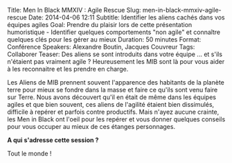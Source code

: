Title: Men In Black MMXIV : Agile Rescue
Slug: men-in-black-mmxiv-agile-rescue
Date: 2014-04-06 12:11
Subtitle: Identifier les aliens cachés dans vos équipes agiles
Goal: Prendre du plaisir lors de cette présentation humoristique - Identifier quelques comportements "non agile" et connaître quelques clés pour les gérer au mieux
Duration: 50 minutes
Format: Conférence
Speakers: Alexandre Boutin, Jacques Couvreur
Tags: Collaborer
Teaser: Des aliens se sont introduits dans votre équipe ... et s'ils n'étaient pas vraiment agile ? Heureusement les MIB sont là pour vous aider à les reconnaitre et les prendre en charge.


Les Aliens de MIB prennent souvent l'apparence des habitants de la planète terre pour mieux se fondre dans la masse et faire ce qu'ils sont venu faire sur Terre. 
Nous avons découvert qu'il en était de même dans les équipes agiles et que bien souvent, ces aliens de l'agilité étaient bien dissimulés, difficile à repérer et parfois contre productifs. 
Mais n'ayez aucune crainte, les Men in Black ont l'oeil pour les repérer et vous donner quelques conseils pour vous occuper au mieux de ces étanges personnages.

**A qui s'adresse cette session ?**

Tout le monde !



